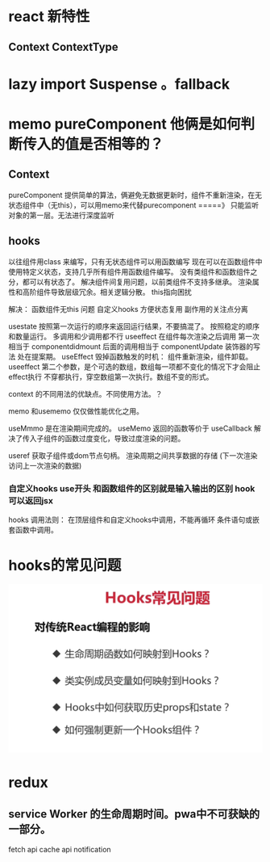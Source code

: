 # react 新特性

## Context ContextType 
#  lazy import Suspense 。fallback
# memo pureComponent 他俩是如何判断传入的值是否相等的？

## Context 

pureComponent 提供简单的算法，俩避免无数据更新时，组件不重新渲染，在无状态组件中（无this），可以用memo来代替purecomponent  =====》 只能监听对象的第一层。无法进行深度监听

## hooks
以往组件用class 来编写，只有无状态组件可以用函数编写
现在可以在函数组件中使用特定义状态，支持几乎所有组件用函数组件编写。
没有类组件和函数组件之分，都可以有状态了。 
解决组件间复用问题，以前类组件不支持多继承。 渲染属性和高阶组件导致层级冗余。相关逻辑分散。
this指向困扰

解决：
函数组件无this 问题
自定义hooks 方便状态复用
副作用的关注点分离

usestate 按照第一次运行的顺序来返回运行结果，不要搞混了。 按照稳定的顺序和数量运行。 多调用和少调用都不行
useeffect 在组件每次渲染之后调用 第一次相当于 componentdidmount 后面的调用相当于 componentUpdate
装饰器的写法 处在提案期。
useEffect 毁掉函数触发的时机： 组件重新渲染，组件卸载。useeffect 第二个参数，是个可选的数组，数组每一项都不变化的情况下才会阻止effect执行 不穿都执行，穿空数组第一次执行。数组不变的形式。

context 的不同用法的优缺点。不同使用方法。？

memo 和usememo 仅仅做性能优化之用。

useMmmo 是在渲染期间完成的。
useMemo 返回的函数等价于 useCallback  解决了传入子组件的函数过度变化，导致过度渲染的问题。

useref
获取子组件或dom节点句柄。
渲染周期之间共享数据的存储 (下一次渲染访问上一次渲染的数据)
### 自定义hooks use开头 和函数组件的区别就是输入输出的区别 hook可以返回jsx
hooks 调用法则： 在顶层组件和自定义hooks中调用，不能再循环 条件语句或嵌套函数中调用。

# hooks的常见问题
<img src='./public/1607768272.jpg'>

<!-- [百度一下](www.baidu.com) -->
<!-- |测试|第一行|
|----| ----|
|小明| 二|
|    |空| -->

# redux

## service Worker 的生命周期时间。pwa中不可获缺的一部分。

fetch api cache api notification
